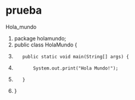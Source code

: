 # prueba
Hola_mundo
1.    package holamundo;
2.    public class HolaMundo {
3.        public static void main(String[] args) {
4.            System.out.print("Hola Mundo!");
5.        }
6.    }
